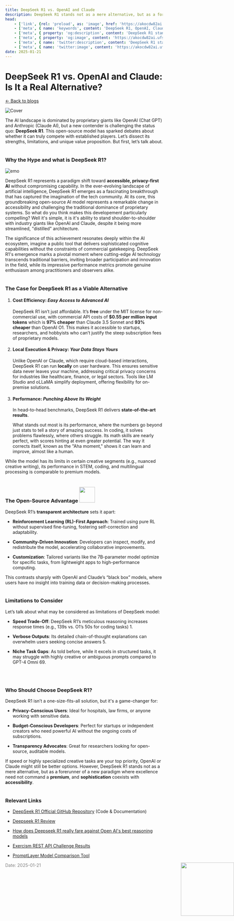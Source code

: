 ```yaml
---
title: DeepSeek R1 vs. OpenAI and Claude
description: DeepSeek R1 stands not as a mere alternative, but as a forerunner of a new paradigm where excellence need not command a premium, and sophistication coexists with accessibility.
head:
    - ['link', {rel: 'preload', as: 'image', href: 'https://akocdw82ai.ufs.sh/f/Jk6mQ2VBlE6tNrGgaxSj0ntxoCrsXhAmI8D3PRWdc9pUeZ1z'}]
    - ['meta', { name: 'keywords', content: 'DeepSeek R1, OpenAI, Claude AI, privacy' }]
    - ['meta', { property: 'og:description', content: 'DeepSeek R1 stands not as a mere alternative, but as a forerunner of a new paradigm where excellence need not command a premium, and sophistication coexists with accessibility.' }]
    - ['meta', { property: 'og:image', content: 'https://akocdw82ai.ufs.sh/f/Jk6mQ2VBlE6tNrGgaxSj0ntxoCrsXhAmI8D3PRWdc9pUeZ1z' }]
    - ['meta', { name: 'twitter:description', content: 'DeepSeek R1 stands not as a mere alternative, but as a forerunner of a new paradigm where excellence need not command a premium, and sophistication coexists with accessibility.' }]
    - ['meta', { name: 'twitter:image', content: 'https://akocdw82ai.ufs.sh/f/Jk6mQ2VBlE6tNrGgaxSj0ntxoCrsXhAmI8D3PRWdc9pUeZ1z' }]
date: 2025-01-21
---
```


# DeepSeek R1 vs. OpenAI and Claude: Is It a Real Alternative?

[<- Back to blogs](/blog)

![Cover](https://akocdw82ai.ufs.sh/f/Jk6mQ2VBlE6tNrGgaxSj0ntxoCrsXhAmI8D3PRWdc9pUeZ1z)

The AI landscape is dominated by proprietary giants like OpenAI (Chat GPT) and Anthropic (Claude AI), but a new contender is challenging the status quo: **DeepSeek R1**. This open-source model has sparked debates about whether it can truly compete with established players. Let’s dissect its strengths, limitations, and unique value proposition. But first, let’s talk about.
<br/>
<br/>

### **Why the Hype and what is DeepSeek R1?** 
![emo](/emoji/cool-doge.gif)


DeepSeek R1 represents a paradigm shift toward **accessible, privacy-first AI** without compromising capability. In the ever-evolving landscape of artificial intelligence, DeepSeek R1 emerges as a fascinating breakthrough that has captured the imagination of the tech community. At its core, this groundbreaking open-source AI model represents a remarkable change in accessibility and challenging the traditional dominance of proprietary systems. So what do you think makes this developement particularly compelling? Well it's simple, it is it's ability to stand shoulder-to-shoulder with industry giants like OpenAI and Claude, despite it being more streamlined, "distilled" architecture.

The significance of this achievement resonates deeply within the AI ecosystem, imagine a public tool that delivers sophisticated cognitive capabilities without the constraints of commercial gatekeeping. DeepSeek R1's emergence marks a pivotal moment where cutting-edge AI technology transcends traditional barriers, inviting broader participation and innovation in the field, while its impressive performance metrics promote genuine enthusiasm among practitioners and observers alike.
<br/>
<br/>

### **The Case for DeepSeek R1 as a Viable Alternative**

1. #### **Cost Efficiency:** *Easy Access to Advanced AI*
    
    DeepSeek R1 isn’t just affordable. It’s **free** under the MIT license for non-commercial use, with commercial API costs of **$0.55 per million input tokens** which is  **97% cheaper** than Claude 3.5 Sonnet and **93% cheaper** than OpenAI O1. This makes it accessible to startups, researchers, and hobbyists who can’t justify the steep subscription fees of proprietary models.
    
2. #### **Local Execution & Privacy:** *Your Data Stays Yours*
    
    Unlike OpenAI or Claude, which require cloud-based interactions, DeepSeek R1 can run **locally** on user hardware. This ensures sensitive data never leaves your machine, addressing critical privacy concerns for industries like healthcare, finance, or legal sectors. Tools like LM Studio and oLLaMA simplify deployment, offering flexibility for on-premise solutions.
    
3. #### **Performance:** *Punching Above Its Weight*
    
    In head-to-head benchmarks, DeepSeek R1 delivers **state-of-the-art results**.
    
    What stands out most is its performance, where the numbers go beyond just stats to tell a story of amazing success. In coding, it solves problems flawlessly, where others struggle. Its math skills are nearly perfect, with scores hinting at even greater potential. The way it corrects itself, known as the "Aha moment," shows it can learn and improve, almost like a human.
    

While the model has its limits in certain creative segments (e.g., nuanced creative writing), its performance in STEM, coding, and multilingual processing is comparable to premium models.
<br/>
<br/>

### **The Open-Source Advantage** <img src="/emoji/open-source-intensifies.gif" style="width: 50px; height: 50px;"/>

DeepSeek R1’s **transparent architecture** sets it apart:

* **Reinforcement Learning (RL)-First Approach**: Trained using pure RL without supervised fine-tuning, fostering self-correction and adaptability.
    
* **Community-Driven Innovation**: Developers can inspect, modify, and redistribute the model, accelerating collaborative improvements.
    
* **Customization**: Tailored variants like the 7B-parameter model optimize for specific tasks, from lightweight apps to high-performance computing.
    

This contrasts sharply with OpenAI and Claude’s “black box” models, where users have no insight into training data or decision-making processes.
<br/>
<br/>

### **Limitations to Consider**

Let’s talk about what may be considered as limitations of DeepSeek model:

* **Speed Trade-Off**: DeepSeek R1’s meticulous reasoning increases response times (e.g., 139s vs. O1’s 50s for coding tasks) 1.
    
* **Verbose Outputs**: Its detailed chain-of-thought explanations can overwhelm users seeking concise answers 5.
    
* **Niche Task Gaps**: As told before, while it excels in structured tasks, it may struggle with highly creative or ambiguous prompts compared to GPT-4 Omni 69.
<br/>
<br/>

### Who Should Choose DeepSeek R1?

DeepSeek R1 isn’t a one-size-fits-all solution, but it's a game-changer for:

* **Privacy-Conscious Users**: Ideal for hospitals, law firms, or anyone working with sensitive data.
    
* **Budget-Conscious Developers**: Perfect for startups or independent creators who need powerful AI without the ongoing costs of subscriptions.
    
* **Transparency Advocates**: Great for researchers looking for open-source, auditable models.
    

If speed or highly specialized creative tasks are your top priority, OpenAI or Claude might still be better options. However, DeepSeek R1 stands not as a mere alternative, but as a forerunner of a new paradigm where excellence need not command a **premium**, and **sophistication** coexists with **accessibility**.
<br/>
<br/>

### **Relevant Links**

* [DeepSeek R1 Official GitHub Repository](https://github.com/deepseek-ai) (Code & Documentation)
    
* [Deepseek R1 Review](https://www.geeky-gadgets.com/deepseek-r1-review/)
    
* [How does Deepseek R1 really fare against Open AI's best reasoning models](https://arstechnica.com/ai/2025/01/how-does-deepseek-r1-really-fare-against-openais-best-reasoning-models/)
    
* [Exercism REST API Challenge Results](https://www.deepseek.my/cn/blog/deepseek-r1-hard-code-round1)
    
* [PromptLayer Model Comparison Tool](https://blog.promptlayer.com/openai-vs-deepseek-an-analysis-of-r1-and-o1-models/)

<span style="color: gray; font-size: 14px;">Date: 2025-01-21</span>
<img src="/mascot/clapclap.png" style="height: 170px; position: absolute; right: 0;" />
